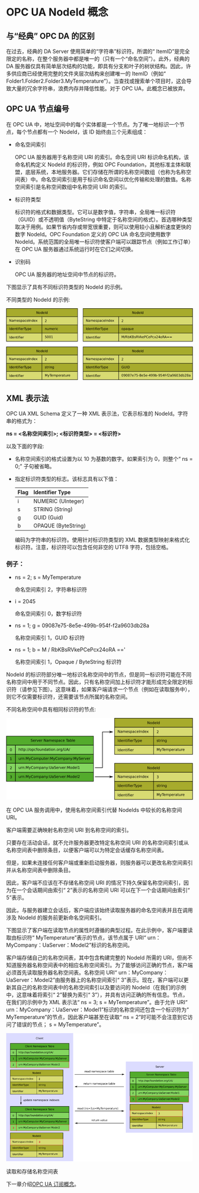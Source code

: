 # OPC UA NodeId 概念

## 与“经典” OPC DA 的区别

在过去，经典的 DA Server 使用简单的“字符串”标识符。所谓的“ ItemID”是完全限定的名称，在整个服务器中都是唯一的（只有一个“命名空间”）。此外，经典的 DA 服务器仅具有简单层次结构的功能，即具有分支和叶子的树状结构。因此，许多供应商已经使用完整的文件夹层次结构来创建唯一的 ItemID（例如“ Folder1.Folder2.Folder3.MyTemperature”）。当查找或搜索单个项目时，这会导致大量的冗余字符串，浪费内存并降低性能。对于 OPC UA，此概念已被放弃。

## OPC UA 节点编号

在 OPC UA 中，地址空间中的每个实体都是一个节点。为了唯一地标识一个节点，每个节点都有一个 NodeId，该 ID 始终由三个元素组成：

- 命名空间索引

  OPC UA 服务器用于名称空间 URI 的索引。命名空间 URI 标识命名机构，该命名机构定义 NodeId 的标识符，例如 OPC Foundation，其他标准主体和联盟，底层系统，本地服务器。它们存储在所谓的名称空间数组（也称为名称空间表）中。命名空间索引是用于标识命名空间以优化传输和处理的数值。名称空间索引是名称空间数组中名称空间 URI 的索引。

- 标识符类型

  标识符的格式和数据类型。它可以是数字值，字符串，全局唯一标识符（GUID）或不透明值（ByteString 中特定于名称空间的格式）。首选哪种类型取决于用例。如果节省内存或带宽很重要，则可以使用较小且解析速度更快的数字 NodeId。OPC Foundation 定义的 OPC UA 命名空间使用数字 NodeId。系统范围的全局唯一标识符使客户端可以跟踪节点（例如工作订单）在 OPC UA 服务器通过系统运行时在它们之间切换。

- 识别码

  OPC UA 服务器的地址空间中节点的标识符。

下图显示了具有不同标识符类型的 NodeId 的示例。

不同类型的 NodeId 的示例:

![nodeid_concept_1.png](../pictures/nodeid_concept_1.png)

## XML 表示法

OPC UA XML Schema 定义了一种 XML 表示法，它表示标准的 NodeId。字符串的格式为：

**ns = <名称空间索引>; <标识符类型> = <标识符>**

以及下面的字段:

- <namespace index>

  名称空间索引的格式设置为以 10 为基数的数字。如果索引为 0，则整个“ ns = 0;” 子句被省略。

- <identifier type>

  指定标识符类型的标志。该标志具有以下值：

  | Flag | Identifier Type     |
  | ---- | ------------------- |
  | i    | NUMERIC (UInteger)  |
  | s    | STRING (String)     |
  | g    | GUID (Guid)         |
  | b    | OPAQUE (ByteString) |

  <identifier>

  编码为字符串的标识符。使用针对标识符类型的 XML 数据类型映射来格式化标识符。注意，标识符可以包含任何非空的 UTF8 字符，包括空格。

### 例子：

- ns = 2; s = MyTemperature

  命名空间索引 2，字符串标识符

- i = 2045

  命名空间索引 0，数字标识符

- ns = 1; g = 09087e75-8e5e-499b-954f-f2a9603db28a

  名称空间索引 1，GUID 标识符

- ns = 1; b = M / RbKBsRVkePCePcx24oRA =='

  名称空间索引 1，Opaque / ByteString 标识符

NodeId 的标识符部分唯一地标识名称空间中的节点，但是同一标识符可能在不同名称空间中用于不同节点。因此，只有名称空间加上标识符才能形成完全限定的标识符（请参见下图）。这意味着，如果客户端请求一个节点（例如在读取服务中），则它不仅需要标识符，还需要该节点所属的名称空间。

不同名称空间中具有相同标识符的节点:

![nodeid_concept_2.png](../pictures/nodeid_concept_2.png)

在 OPC UA 服务调用中，使用名称空间索引代替 NodeIds 中较长的名称空间 URI。

客户端需要正确映射名称空间 URI 到名称空间的索引。

只要存在活动会话，就不允许服务器更改特定名称空间 URI 的名称空间索引或从名称空间表中删除条目，以便客户端可以为特定会话缓存名称空间表。

但是，如果未连接任何客户端或重新启动服务器，则服务器可以更改名称空间索引并从名称空间表中删除条目。

因此，客户端不应该在不存储名称空间 URI 的情况下持久保留名称空间索引，因为在一个会话期间由索引“ 2”表示的名称空间 URI 可以在下一个会话期间由索引“ 5”表示。

因此，与服务器建立会话后，客户端应该始终读取服务器的命名空间表并且在调用涉及 NodeId 的服务前更新命名空间索引。

下图显示了客户端在读取节点的属性时遵循的典型过程。在此示例中，客户端要读取由标识符“ MyTemperature”表示的节点，该节点属于 URI“ urn：MyCompany：UaServer：Model2”标识的名称空间。

客户端存储自己的名称空间表，其中包含构建完整的 NodeId 所需的 URI，但尚不知道服务器名称空间表中的相应名称空间索引。为了能够访问正确的节点，客户端必须首先读取服务器名称空间表。名称空间 URI“ urn：MyCompany：UaServer：Model2”由服务器上的名称空间索引“ 3”表示。现在，客户端可以更新其自己的名称空间表中的名称空间索引以及要访问的 NodeId（在我们的示例中，这意味着将索引“ 2”替换为索引“ 3”），并具有访问正确的所有信息。节点，在我们的示例中为 XML 表示法“ ns = 3; s = MyTemperature”。由于允许 URI“ urn：MyCompany：UaServer：Model1”标识的名称空间还包含一个标识符为“ MyTemperature”的节点，因此客户端甚至在读取“ ns = 2”时可能不会注意到它访问了错误的节点； s = MyTemperature”。

![namespace_table.png](../pictures/namespace_table.png)

读取和存储名称空间表

下一章介绍[OPC UA 订阅概念](./4.opcua订阅概念.md)。
